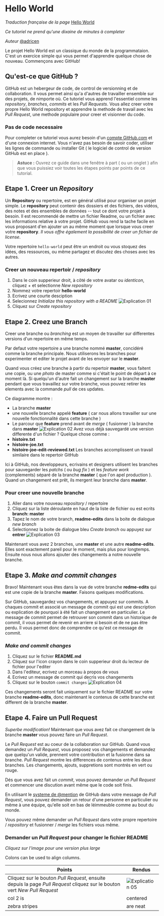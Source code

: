 # Hello World

*Traduction française de la page* [Hello World](https://guides.github.com/activities/hello-world/ "version original")

*Ce tutoriel ne prend qu'une dixaine de minutes à completer*

*Auteur* [@adricen](https://github.com/adricen "version original")

Le projet Hello World est un classique du monde de la programmataion. C'est un exercice simple qui vous permet d'apprendre quelque chose de nouveau. Commençons avec GitHub!

## Qu'est-ce que GitHub ?

GitHub est un hebergeur de code, de control de versionning et de collaboration. Il vous permet ainsi qu'a d'autres de travailler ensemble sur des projets, de nimporte où.
Ce tutoriel vous apprend l'essentiel comme les *repository*, *branches*, *commits* et les *Pull Requests*. Vous allez creer votre propre Hello World repository et apprendre la methode de travail avec les *Pull Request*, une methode populaire pour creer et visionner du code.

### Pas de code necessaire

Pour completer ce tutoriel vous aurez besoin d'un [compte GitHub.com](https://github.com/) et d'une connexion internet. Vous n'avez pas besoin de savoir coder, utiliser les lignes de commande ou installer Git ( le logiciel de control de version GitHub est en place ).

> **Astuce :** Ouvrez ce guide dans une fenêtre à part ( ou un onglet ) afin que vous puissiez voir toutes les étapes points par points de ce tutorial.

## Etape 1. Creer un *Repository*

Un **Repository** ou repertoire, est en général utilisé pour organiser un projet simple. Le **repository** peut contenir des dossiers et des fichiers, des vidéos, des notes et des ensembles de données -- tout ce dont votre projet à besoin. Il est recommendé de mettre un fichier Readme, ou un fichier avec les informations relative à votre projet. GitHub vous rend la tache facile en vous proposant d'en ajouter un au même moment que lorsque vous creer votre **repository**. *Il vous offre également la possibilité de creer un fichier de license*.

Votre repertoire `hello-world` peut être un endroit ou vous stoquez des idées, des ressources, ou même partagez et discutez des choses avec les autres.

### Creer un nouveau repertoir / *repository*

1. Dans le coin supperieur droit, à côté de votre avatar ou *identicon*, cliquez + et selectionne *New repository*
2. Nommez votre repertoir **hello-world**
3. Ecrivez une courte desciption
4. Selecionnez *Initialize this repository with a README*
![Explication 01](https://guides.github.com/activities/hello-world/create-new-repo.png "Explenation01")
5. Cliquez sur *Create repository*

## Etape 2. Creez une Branch

Creer une branche ou *branching* est un moyen de travailler sur differentes versions d'un repertoire en même temps.

Par defaut votre repertoire a une branche nommé **master**, concidéré comme la branche principale. Nous utiliserons les branches pour experimenter et editer le projet avant de les envoyer sur le **master**.

Quand vous créez une branche à partir du repertoir **master**, vous faitent une copie, ou une *photo* de master comme si c'était le point de départ à ce moment là. Si quelqu'un d'autre fait un changement sur la branche **master** pendant que vous travaillez sur votre branche, vous pouvez retirer les elements avec la commande *pull* de ces updates.

Ce diagramme montre :

+ La branche **master**
+ une nouvelle branche appelé **feature** ( car nous allons travailler sur une nouvelle fonctionnalité dans cette branche )
+ Le parcour que **feature** prend avant de *merge* ( fusionner ) la branche dans **master**
![Explication 02](https://guides.github.com/activities/hello-world/branching.png "Explenation02")
Avez vous déjà sauvegardé une version differente d'un fichier ? Quelque chose comme :
+ **histoire.txt**
+ **histoire-joe.txt**
+ **histoire-joe-edit-reviewed.txt**
Les branches accomplissent un travail similaire dans le repertoir GitHub

Ici à GitHub, nos developpeurs, ecrivains et designers utilisent les branches pour sauvegarder les *patchs* ( ou *bug fix* ) et les *feature work* (complements) séparé de la branche **master** ( que l'on apel production ). Quand un changement est prêt, ils mergent leur branche dans **master**.

### Pour creer une nouvelle branche

1. Aller dans votre nouveau *repository* / repertoire
2. Cliquez sur la liste déroulante en haut de la liste de fichier ou est ecrits **branch: master**
3. Tapez le nom de votre branch, **readme-edits** dans la boite de dialogue *new branch*
4. Selectionnez la boite de dialogue bleu *Create branch* ou appuyez sur **entrer**
![Explication 03](https://guides.github.com/activities/hello-world/readme-edits.gif "Explenation03")

Maintenant vous avez 2 branches, une **master** et une autre **readme-edits**. Elles sont exactement pareil pour le moment, mais plus pour longtemps. Ensuite nous nous allons ajouter des changements a notre nouvelle branche.

## Etape 3. *Make and commit changes*

Bravo!
Maintenant vous êtes dans la vue de votre branche **redme-edits** qui est une copie de la branche **master**. Faisons quelques modifications.

Sur GitHub, sauvegardez vos changements, et appuyez sur commits. A chaques commit et associé un message de commit qui est une description ou explication de pourquoi à été fait un changement en particulier. Le message de commit permet de retrouver son commit dans un historique de commit, il vous permet de revenir en arriere si besoin et de ne pas être perdu. Il vous permet donc de comprendre ce qu'est ce message de commit.

### *Make and commit changes*

1. Cliquez sur le fichier **README.md**
2. Cliquez sur l'icon crayon dans le coin supperieur droit du lecteur de fichier pour l'editer
3. Dans l'editeur, ecrivez un morceau à propos de vous
4. Ecrivez un message de commit qui decris vos changements
5. Cliquez sur le bouton `commit changes`
![Explication 04](https://guides.github.com/activities/hello-world/commit.png "Explenation04")

Ces changements seront fait uniquement sur le fichier README sur votre branche **readme-edits**, donc maintenant le contenus de cette branche est different de la branche **master**.

## Etape 4. Faire un Pull Request

*Superbe modification!*
Maintenant que vous avez fait ce changement de la branche **master** vous pouvez faire un *Pull Request*.

Le *Pull Request* est au coeur de la collaboration sur GitHub. Quand vous demandez un *Pull Request*, vous proposez vos changements et demandez que quelqu'un valide, prennent votre contribution et la fusionne dans sa branche. *Pull Request* montre les differences de contenus entre les deux branches. Les changements, ajouts, suppretions sont montrés en vert ou rouge.

Dés que vous avez fait un *commit*, vous pouvez demander un *Pull Request* et commencer une discution avant même que le code soit finis.

En utilisant le [systeme de @mention](https://help.github.com/articles/about-writing-and-formatting-on-github/#text-formatting-toolbar "mentionner quelqu1") de GitHub dans votre message de *Pull Request*, vous pouvez demander un retour d'une personne en particulier ou même à une équipe, qu'elle soit en bas de léimmeuble comme au bout du monde.

Vous pouvez même demander un *Pull Request* dans votre propre repertoire / *repository* et fusionner / *merge* les fichiers vous même.

### Demander un *Pull Request* pour changer le fichier README

*Cliquez sur l'image pour une version plus large*

Colons can be used to align columns.

| Points        | Rendus           |
| ------------- | ---------------- |
| Cliquez sur le bouton *Pull Request*, ensuite depuis la page  *Pull Request*  cliquez sur le bouton vert  *New Pull Request*  | ![Explication 05](https://guides.github.com/activities/hello-world/pr-tab.gif "Explenation05") |
| col 2 is      | centered      |
| zebra stripes | are neat      |
